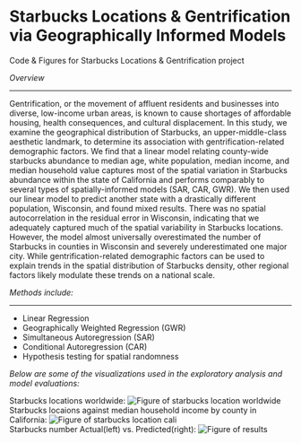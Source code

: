 # Starbucks Locations & Gentrification via Geographically Informed Models
 
Code & Figures for Starbucks Locations & Gentrification project 

*Overview*

---

Gentrification, or the movement of affluent residents and businesses into diverse,
low-income urban areas, is known to cause shortages of affordable housing, health
consequences, and cultural displacement. In this study, we examine the geographical distribution
of Starbucks, an upper-middle-class aesthetic landmark, to determine its association with
gentrification-related demographic factors. We find that a linear model relating county-wide
starbucks abundance to median age, white population, median income, and median household
value captures most of the spatial variation in Starbucks abundance within the state of California
and performs comparably to several types of spatially-informed models (SAR, CAR, GWR). We
then used our linear model to predict another state with a drastically different population,
Wisconsin, and found mixed results. There was no spatial autocorrelation in the residual error in
Wisconsin, indicating that we adequately captured much of the spatial variability in Starbucks
locations. However, the model almost universally overestimated the number of Starbucks in
counties in Wisconsin and severely underestimated one major city. While gentrification-related
demographic factors can be used to explain trends in the spatial distribution of Starbucks density,
other regional factors likely modulate these trends on a national scale.



*Methods include:*

---

* Linear Regression  
* Geographically Weighted Regression (GWR)  
* Simultaneous Autoregression (SAR)
* Conditional Autoregression (CAR) 
* Hypothesis testing for spatial randomness    


*Below are some of the visualizations used in the exploratory analysis and model evaluations:*

Starbucks locations worldwide:
![Figure of starbucks location worldwide](https://github.com/zlaa2016/Geo-weighted-Regression_Gentrification/blob/master/figures/locations_world.png)  
Starbucks locaions against median household income by county in California:
![Figure of starbucks location cali](https://github.com/zlaa2016/Geo-weighted-Regression_Gentrification/blob/master/figures/locations_cali.png)   
Starbucks number Actual(left) vs. Predicted(right): 
![Figure of results](https://github.com/zlaa2016/Geo-weighted-Regression_Gentrification/blob/master/figures/prediction.png) 

